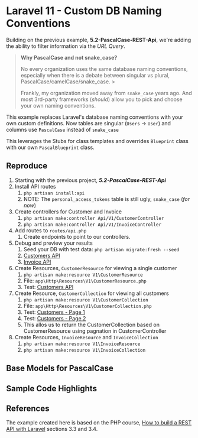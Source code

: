 # Laravel 11 - Custom DB Naming Conventions

Building on the previous example, **5.2-PascalCase-REST-Api**, we're adding the ability to filter information via the _URL Query_.

> **Why PascalCase and not snake_case?**
>
> No every organization uses the same database naming conventions, especially when there is a debate between singular vs plural, PascalCase/camelCase/snake_case. >
>
> Frankly, my organization moved away from `snake_case` years ago. And most 3rd-party frameworks (_should_) allow you to pick and choose your own naming conventions.

This example replaces Laravel's database naming conventions with your own custom definitions. Now tables are singular (`Users` -> `User`) and columns use `PascalCase` instead of `snake_case`

This leverages the Stubs for class templates and overrides `Blueprint` class with our own `PascalBlueprint` class.

## Reproduce

1. Starting with the previous project, _**5.2-PascalCase-REST-Api**_
2. Install API routes
   1. `php artisan install:api`
   2. NOTE: The `personal_access_tokens` table is still ugly, `snake_case` (_for now_)
3. Create controllers for Customer and Invoice
   1. `php artisan make:controller Api/V1/CustomerController`
   2. `php artisan make:controller Api/V1/InvoiceController`
4. Add routes to `routes/api.php`
   1. Create endpoints to point to our controllers.
5. Debug and preview your results
   1. Seed your DB with test data: ` php artisan migrate:fresh --seed `
   2. [Customers API](http://localhost:8000/api/v1/customers)
   3. [Invoice API](http://localhost:8000/api/v1/invoices)
6. Create Resources, `CustomerResource` for viewing a single customer
   1. `php artisan make:resource V1\CustomerResource`
   2. File: `app\Http\Resources\V1\CustomerResource.php`
   3. Test: [Customers API](http://localhost:8000/api/v1/customers/1)
7. Create Resource, `CustomerCollection` for viewing all customers
   1. `php artisan make:resource V1\CustomerCollection`
   2. File: `app\Http\Resources\V1\CustomerCollection.php`
   3. Test: [Customers - Page 1](http://localhost:8000/api/v1/customers)
   4. Test: [Customers - Page 2](http://localhost:8000/api/v1/customers?page=2)
   5. This allos us to return the CustomerCollection based on CustomerResource using pagnation in CustomerController
8. Create Resources, `InvoiceResource` and `InvoiceCollection`
   1. `php artisan make:resource V1\InvoiceResource`
   2. `php artisan make:resource V1\InvoiceCollection`

## Base Models for PascalCase

## Sample Code Highlights

## References

The example created here is based on the PHP course, [How to build a REST API with Laravel](https://www.youtube.com/watch?v=YGqCZjdgJJk) sections 3.3 and 3.4.
